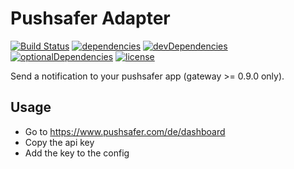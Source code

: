 # Pushsafer Adapter

[![Build Status](https://travis-ci.org/tim-hellhake/pushsafer-notifier.svg?branch=master)](https://travis-ci.org/tim-hellhake/pushsafer-notifier)
[![dependencies](https://david-dm.org/tim-hellhake/pushsafer-notifier.svg)](https://david-dm.org/tim-hellhake/pushsafer-notifier)
[![devDependencies](https://david-dm.org/tim-hellhake/pushsafer-notifier/dev-status.svg)](https://david-dm.org/tim-hellhake/pushsafer-notifier?type=dev)
[![optionalDependencies](https://david-dm.org/tim-hellhake/pushsafer-notifier/optional-status.svg)](https://david-dm.org/tim-hellhake/pushsafer-notifier?type=optional)
[![license](https://img.shields.io/badge/license-MPL--2.0-blue.svg)](LICENSE)

Send a notification to your pushsafer app (gateway >= 0.9.0 only).

## Usage
* Go to https://www.pushsafer.com/de/dashboard
* Copy the api key
* Add the key to the config
